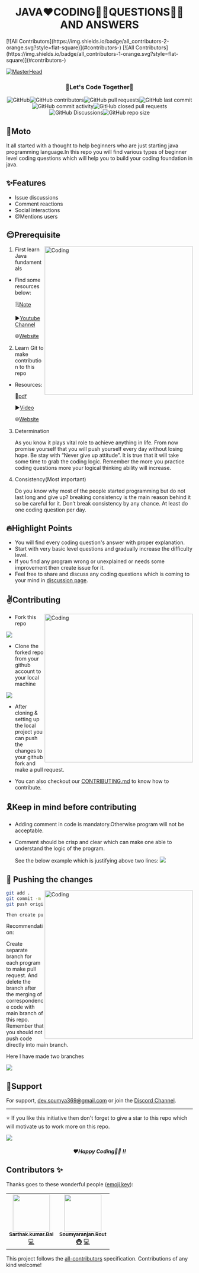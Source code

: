 <h1 align="center"> JAVA❤️CODING🧑‍💻QUESTIONS🙋‍♂️ AND ANSWERS </h1>
<!-- ALL-CONTRIBUTORS-BADGE:START - Do not remove or modify this section -->
[![All Contributors](https://img.shields.io/badge/all_contributors-2-orange.svg?style=flat-square)](#contributors-)
<!-- ALL-CONTRIBUTORS-BADGE:END -->
<!-- ALL-CONTRIBUTORS-BADGE:START - Do not remove or modify this section -->
[![All Contributors](https://img.shields.io/badge/all_contributors-1-orange.svg?style=flat-square)](#contributors-)
<!-- ALL-CONTRIBUTORS-BADGE:END -->

[![MasterHead](https://github.com/Dev-Soumyaranjan/Java-Coding-Questions/blob/main/images/README-Banner.png)](https://rishavchanda.io)
<h3 align="center">🚀Let's Code Together🚀</h3>

<p align="center"><img alt="GitHub" src="https://img.shields.io/github/license/dev-soumyaranjan/Java-Coding-Questions"><img alt="GitHub contributors" src="https://img.shields.io/github/contributors-anon/dev-soumyaranjan/Java-Coding-Questions?style=flat-square"><img alt="GitHub pull requests" src="https://img.shields.io/github/issues-pr/dev-soumyaranjan/Java-Coding-Questions"><img alt="GitHub last commit" src="https://img.shields.io/github/last-commit/dev-soumyaranjan/Java-Coding-Questions?style=flat-square"><img alt="GitHub commit activity" src="https://img.shields.io/github/commit-activity/w/dev-soumyaranjan/Java-Coding-Questions"><img alt="GitHub closed pull requests" src="https://img.shields.io/github/issues-pr-closed/dev-soumyaranjan/Java-Coding-Questions"><img alt="GitHub Discussions" src="https://img.shields.io/github/discussions/dev-soumyaranjan/Java-Coding-Questions"><img alt="GitHub repo size" src="https://img.shields.io/github/repo-size/dev-soumyaranjan/Java-Coding-Questions"></p>


## 🎯Moto

It all started with a thought to help beginners who are just starting java programming language.In this repo you will find various types of beginner level coding questions which will help you to build your coding foundation in java.

## ✨Features

- Issue discussions
- Comment reactions
- Social interactions
- @Mentions users

## 😊Prerequisite

<img align="right" alt="Coding" width="400" src="https://github.com/Dev-Soumyaranjan/Java-Coding-Questions/blob/main/images/Github-Gif-3.gif">

1. First learn Java fundamentals
- Find some resources below:

  🗒️[Note](https://drive.google.com/file/d/1AybXaiub6dQQfOOOtIKW4B83B2N6taBA/view?usp=sharing)
  
  ▶[Youtube Channel](https://www.youtube.com/watch?v=eTXd89t8ngI&list=PLd3UqWTnYXOmx_J1774ukG_rvrpyWczm0)
  
  🌐[Website](https://www.javatpoint.com/java-tutorial)

  
2. Learn Git to make contribution to this repo
-  Resources:

   🧾[pdf](https://drive.google.com/file/d/124pRGV6yo_Fum-RQL0hjNmPtV7hlBD4t/view?usp=sharing) 
  
   ▶[Video](https://www.youtube.com/watch?v=apGV9Kg7ics&t=1962s)
  
   🌐[Website](https://docs.github.com/en/get-started)
  
3. Determination

    As you know it plays vital role to achieve anything in life. From now promise yourself that you
    will push yourself every day without losing hope. Be stay with “Never give up attitude”. It is true
    that it will take some time to grab the coding logic. Remember the more you practice coding 
    questions more your logical thinking ability will increase.
    
4. Consistency(Most important)

   Do you know why most of the people started programming but do not last long and give up?
   breaking consistency is the main reason behind it so be careful for it. Don’t break consistency
   by any chance. At least do one coding question per day.
   
 ## 🔥Highlight Points
  - You will find every coding question's answer with proper explanation.
  - Start with very basic level questions and gradually increase the difficulty level.
  - If you find any program wrong or unexplained or needs some improvement then create issue for it.
  - Feel free to share and discuss any coding questions which is coming to your mind in [discussion page](https://github.com/Dev-Soumyaranjan/Java-Coding-Questions/discussions).



## ✌️Contributing

<img align="right" alt="Coding" width="400" src="https://github.com/Dev-Soumyaranjan/Java-Coding-Questions/blob/main/images/dcsad.gif">

- Fork this repo

<img src="https://github.com/Dev-Soumyaranjan/Java-Coding-Questions/blob/main/images/Fork.png">

- Clone the forked repo from your github account to your local machine

<img src="https://github.com/Dev-Soumyaranjan/Java-Coding-Questions/blob/main/images/Clone.png">

- After cloning & setting up the local project you can push the changes to your github fork and make a pull request.

- You can also checkout our [CONTRIBUTING.md](https://github.com/Dev-Soumyaranjan/Java-Coding-Questions/blob/main/CONTRIBUTING.md) to know how to contribute.
    

## 🎗️Keep in mind before contributing
- Adding comment in code is mandatory.Otherwise  program will not be acceptable.
- Comment should be crisp and clear which can make one able to understand the logic of the program.

  See the below example which is justifying above two lines:
  <img src="https://github.com/Dev-Soumyaranjan/Java-Coding-Questions/blob/main/images/code.png">

## 📌 Pushing the changes
<img align="right" alt="Coding" width="400" src="https://github.com/Dev-Soumyaranjan/Java-Coding-Questions/blob/main/images/code-push.gif">

```bash
git add .
git commit -m "feat: added new stuff"
git push origin YOUR_BRANCH_NAME

Then create pullrequest

```

Recommendation:


Create separate branch for each program to make pull request. And delete the branch after the  merging of correspondence code with main branch of this repo.
Remember that you should not push code directly into main branch.

Here I have made two branches

<img src="https://github.com/Dev-Soumyaranjan/Java-Coding-Questions/blob/main/images/Branch.png">

## 💌Support

For support, dev.soumya369@gmail.com or join the [Discord Channel](https://discord.com/channels/998687779129131159/998688141751898192).
<hr>

⭐ If you like this initiative then don't forget to give a star to this repo which will motivate us to work more on this repo.

<img src="https://github.com/Dev-Soumyaranjan/Java-Coding-Questions/blob/main/images/Github-Gif-1.gif">
<h5 align="center">❤️Happy Coding🧑‍💻 !!</h5>

## Contributors ✨

Thanks goes to these wonderful people ([emoji key](https://allcontributors.org/docs/en/emoji-key)):
<!-- ALL-CONTRIBUTORS-LIST:START - Do not remove or modify this section -->
<!-- prettier-ignore-start -->
<!-- markdownlint-disable -->
<table>
  <tr>
    <td align="center"><a href="https://github.com/sarthakbal0987"><img src="https://avatars.githubusercontent.com/u/86051613?v=4?s=100" width="100px;" alt=""/><br /><sub><b>Sarthak kumar Bal</b></sub></a><br /><a href="https://github.com/Dev-Soumyaranjan/Java-Coding-Questions/commits?author=sarthakbal0987" title="Code">💻</a></td>
    <td align="center"><a href="https://www.linkedin.com/in/soumyaranjan-rout-b16145185/"><img src="https://avatars.githubusercontent.com/u/96842698?v=4?s=100" width="100px;" alt=""/><br /><sub><b>Soumyaranjan Rout</b></sub></a><br /><a href="#infra-Dev-Soumyaranjan" title="Infrastructure (Hosting, Build-Tools, etc)">🚇</a> <a href="https://github.com/Dev-Soumyaranjan/Java-Coding-Questions/commits?author=Dev-Soumyaranjan" title="Code">💻</a></td>
  </tr>
</table>

<!-- markdownlint-restore -->
<!-- prettier-ignore-end -->

<!-- ALL-CONTRIBUTORS-LIST:END -->

<!-- ALL-CONTRIBUTORS-LIST:START - Do not remove or modify this section -->
<!-- prettier-ignore-start -->
<!-- markdownlint-disable -->
</table>

<!-- markdownlint-restore -->
<!-- prettier-ignore-end -->

<!-- ALL-CONTRIBUTORS-LIST:END -->

This project follows the [all-contributors](https://github.com/all-contributors/all-contributors) specification. Contributions of any kind welcome!